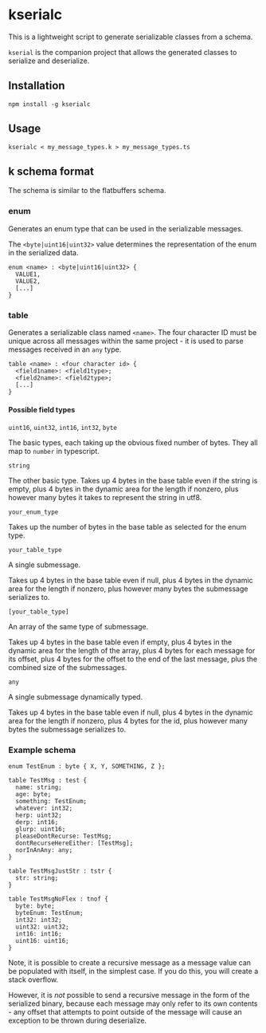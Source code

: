# kserialc

This is a lightweight script to generate serializable classes from a schema.

`kserial` is the companion project that allows the generated classes to
serialize and deserialize.

## Installation

```
npm install -g kserialc
```

## Usage

```
kserialc < my_message_types.k > my_message_types.ts
```

## k schema format

The schema is similar to the flatbuffers schema.

### enum

Generates an enum type that can be used in the serializable messages.

The `<byte|uint16|uint32>` value determines the representation of the 
enum in the serialized data.

```
enum <name> : <byte|uint16|uint32> {
  VALUE1,
  VALUE2,
  [...]
}
```

### table

Generates a serializable class named `<name>`. The four character ID must
be unique across all messages within the same project - it is used to
parse messages received in an `any` type.

```
table <name> : <four character id> {
  <field1name>: <field1type>;
  <field2name>: <field2type>;
  [...]
}
```

#### Possible field types

`uint16`, `uint32`, `int16`, `int32`, `byte`

The basic types, each taking up the obvious fixed number of bytes. They all map to `number` in typescript.

`string`

The other basic type. Takes up 4 bytes in the base table even if the string
is empty, plus 4 bytes in the dynamic area for the length if nonzero,
plus however many bytes it takes to represent the string in utf8.

`your_enum_type`

Takes up the number of bytes in the base table as selected for the enum type.

`your_table_type`

A single submessage.

Takes up 4 bytes in the base table even if null, plus 4 bytes in the dynamic
area for the length if nonzero, plus however many bytes the submessage
serializes to.

`[your_table_type]`

An array of the same type of submessage.

Takes up 4 bytes in the base table even if empty, plus 4 bytes in the dynamic
area for the length of the array, plus 4 bytes for each message for its
offset, plus 4 bytes for the offset to the end of the last message, plus
the combined size of the submessages.

`any`

A single submessage dynamically typed.

Takes up 4 bytes in the base table even if null, plus 4 bytes in the dynamic
area for the length if nonzero, plus 4 bytes for the id, plus however many
bytes the submessage serializes to.


### Example schema

```
enum TestEnum : byte { X, Y, SOMETHING, Z };

table TestMsg : test {
  name: string;
  age: byte;
  something: TestEnum;
  whatever: int32;
  herp: uint32;
  derp: int16;
  glurp: uint16;
  pleaseDontRecurse: TestMsg;
  dontRecurseHereEither: [TestMsg];
  norInAnAny: any;
}

table TestMsgJustStr : tstr {
  str: string;
}

table TestMsgNoFlex : tnof {
  byte: byte;
  byteEnum: TestEnum;
  int32: int32;
  uint32: uint32;
  int16: int16;
  uint16: uint16;
}
```

Note, it is possible to create a recursive message as a message value
can be populated with itself, in the simplest case. If you do this, you
will create a stack overflow.

However, it is *not* possible to send a recursive message in the form of
the serialized binary, because each message may only refer to its own
contents - any offset that attempts to point outside of the message will
cause an exception to be thrown during deserialize.
